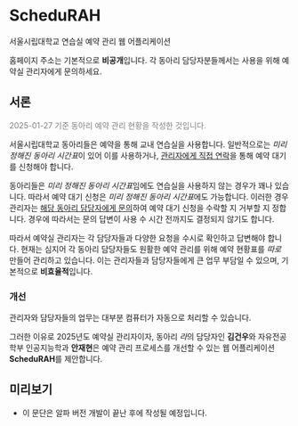 # ScheduRAH
서울시립대학교 연습실 예약 관리 웹 어플리케이션

홈페이지 주소는 기본적으로 **비공개**입니다. 각 동아리 담당자분들께서는 사용을 위해 예약실 관리자에게 문의하세요.

## 서론
<p style="color: gray">2025-01-27 기준 동아리 예약 관리 현황을 작성한 것입니다.</p>

서울시립대학교 동아리들은 예약을 통해 교내 연습실을 사용합니다. 일반적으로는 *미리 정해진 동아리 시간표*이 있어 이를 사용하거나, <U>관리자에게 직접 연락</U>을 통해 예약 대기를 신청해야 합니다.

동아리들은 *미리 정해진 동아리 시간표*임에도 연습실을 사용하지 않는 경우가 꽤나 있습니다. 따라서 예약 대기 신청은 *미리 정해진 동아리 시간표*에도 가능합니다. 이러한 경우 관리자는 <U>해당 동아리 담당자에게 문의</U>하여 예약 대기 신청을 수락할 지 거부할 지 정합니다. 경우에 따라서는 문의 답변이 사용 수 시간 전까지도 결정되지 않기도 합니다.

따라서 예약실 관리자는 각 담당자들과 다양한 요청을 수시로 확인하고 답변해야 합니다. 현재는 심지어 각 동아리 담당자들도 원활한 예약 관리를 위해 예약 현황표를 *따로* 만들어 관리하고 있습니다. 이는 관리자들과 담당자들에게 큰 업무 부담일 수 있으며, 기본적으로 **비효율적**입니다.

### 개선
관리자와 담당자들의 업무는 대부분 컴퓨터가 자동으로 처리할 수 있습니다.

그러한 이유로 2025년도 예약실 관리자이자, 동아리 *라*의 담당자인 **김건우**와 자유전공학부 인공지능학과 **안재현**은 예약 관리 프로세스를 개선할 수 있는 웹 어플리케이션 **ScheduRAH**를 제안합니다.


## 미리보기
* 이 문단은 알파 버전 개발이 끝난 후에 작성될 예정입니다.